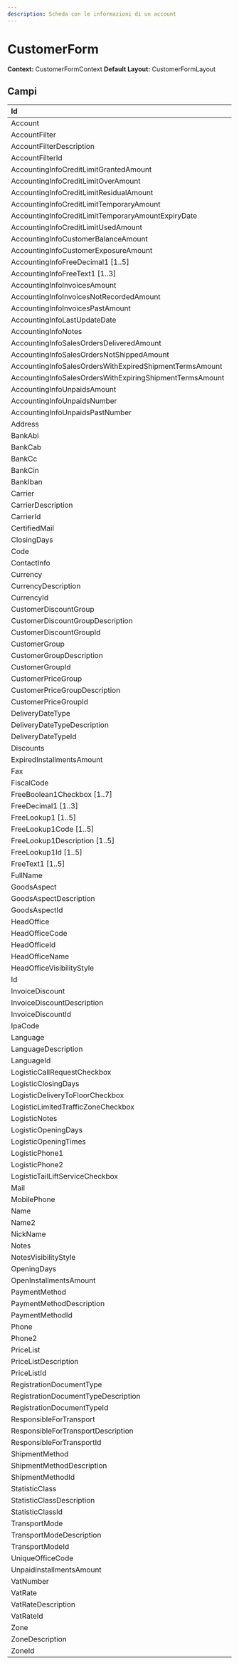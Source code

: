 ```yaml
---
description: Scheda con le informazioni di un account
---
```

# CustomerForm

**Context:** CustomerFormContext
**Default Layout:** CustomerFormLayout



## Campi

| Id | Descrizione | 
| :--- | :--- | 
| Account |  | 
| AccountFilter |  | 
| AccountFilterDescription |  | 
| AccountFilterId |  | 
| AccountingInfoCreditLimitGrantedAmount |  | 
| AccountingInfoCreditLimitOverAmount |  | 
| AccountingInfoCreditLimitResidualAmount |  | 
| AccountingInfoCreditLimitTemporaryAmount |  | 
| AccountingInfoCreditLimitTemporaryAmountExpiryDate |  | 
| AccountingInfoCreditLimitUsedAmount |  | 
| AccountingInfoCustomerBalanceAmount |  | 
| AccountingInfoCustomerExposureAmount |  | 
| AccountingInfoFreeDecimal1 \[1..5\] |  | 
| AccountingInfoFreeText1 \[1..3\] |  | 
| AccountingInfoInvoicesAmount |  | 
| AccountingInfoInvoicesNotRecordedAmount |  | 
| AccountingInfoInvoicesPastAmount |  | 
| AccountingInfoLastUpdateDate |  | 
| AccountingInfoNotes |  | 
| AccountingInfoSalesOrdersDeliveredAmount |  | 
| AccountingInfoSalesOrdersNotShippedAmount |  | 
| AccountingInfoSalesOrdersWithExpiredShipmentTermsAmount |  | 
| AccountingInfoSalesOrdersWithExpiringShipmentTermsAmount |  | 
| AccountingInfoUnpaidsAmount |  | 
| AccountingInfoUnpaidsNumber |  | 
| AccountingInfoUnpaidsPastNumber |  | 
| Address |  | 
| BankAbi |  | 
| BankCab |  | 
| BankCc |  | 
| BankCin |  | 
| BankIban |  | 
| Carrier |  | 
| CarrierDescription |  | 
| CarrierId |  | 
| CertifiedMail |  | 
| ClosingDays |  | 
| Code |  | 
| ContactInfo |  | 
| Currency |  | 
| CurrencyDescription |  | 
| CurrencyId |  | 
| CustomerDiscountGroup |  | 
| CustomerDiscountGroupDescription |  | 
| CustomerDiscountGroupId |  | 
| CustomerGroup |  | 
| CustomerGroupDescription |  | 
| CustomerGroupId |  | 
| CustomerPriceGroup |  | 
| CustomerPriceGroupDescription |  | 
| CustomerPriceGroupId |  | 
| DeliveryDateType |  | 
| DeliveryDateTypeDescription |  | 
| DeliveryDateTypeId |  | 
| Discounts |  | 
| ExpiredInstallmentsAmount |  | 
| Fax |  | 
| FiscalCode |  | 
| FreeBoolean1Checkbox \[1..7\] |  | 
| FreeDecimal1 \[1..3\] |  | 
| FreeLookup1 \[1..5\] |  | 
| FreeLookup1Code \[1..5\] |  | 
| FreeLookup1Description \[1..5\] |  | 
| FreeLookup1Id \[1..5\] |  | 
| FreeText1 \[1..5\] |  | 
| FullName |  | 
| GoodsAspect |  | 
| GoodsAspectDescription |  | 
| GoodsAspectId |  | 
| HeadOffice |  | 
| HeadOfficeCode |  | 
| HeadOfficeId |  | 
| HeadOfficeName |  | 
| HeadOfficeVisibilityStyle |  | 
| Id |  | 
| InvoiceDiscount |  | 
| InvoiceDiscountDescription |  | 
| InvoiceDiscountId |  | 
| IpaCode |  | 
| Language |  | 
| LanguageDescription |  | 
| LanguageId |  | 
| LogisticCallRequestCheckbox |  | 
| LogisticClosingDays |  | 
| LogisticDeliveryToFloorCheckbox |  | 
| LogisticLimitedTrafficZoneCheckbox |  | 
| LogisticNotes |  | 
| LogisticOpeningDays |  | 
| LogisticOpeningTimes |  | 
| LogisticPhone1 |  | 
| LogisticPhone2 |  | 
| LogisticTailLiftServiceCheckbox |  | 
| Mail |  | 
| MobilePhone |  | 
| Name |  | 
| Name2 |  | 
| NickName |  | 
| Notes |  | 
| NotesVisibilityStyle |  | 
| OpeningDays |  | 
| OpenInstallmentsAmount |  | 
| PaymentMethod |  | 
| PaymentMethodDescription |  | 
| PaymentMethodId |  | 
| Phone |  | 
| Phone2 |  | 
| PriceList |  | 
| PriceListDescription |  | 
| PriceListId |  | 
| RegistrationDocumentType |  | 
| RegistrationDocumentTypeDescription |  | 
| RegistrationDocumentTypeId |  | 
| ResponsibleForTransport |  | 
| ResponsibleForTransportDescription |  | 
| ResponsibleForTransportId |  | 
| ShipmentMethod |  | 
| ShipmentMethodDescription |  | 
| ShipmentMethodId |  | 
| StatisticClass |  | 
| StatisticClassDescription |  | 
| StatisticClassId |  | 
| TransportMode |  | 
| TransportModeDescription |  | 
| TransportModeId |  | 
| UniqueOfficeCode |  | 
| UnpaidInstallmentsAmount |  | 
| VatNumber |  | 
| VatRate |  | 
| VatRateDescription |  | 
| VatRateId |  | 
| Zone |  | 
| ZoneDescription |  | 
| ZoneId |  | 

